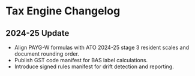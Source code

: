 # Tax Engine Changelog

## 2024-25 Update
- Align PAYG-W formulas with ATO 2024-25 stage 3 resident scales and document rounding order.
- Publish GST code manifest for BAS label calculations.
- Introduce signed rules manifest for drift detection and reporting.
